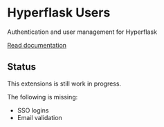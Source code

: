 # Hyperflask Users

Authentication and user management for Hyperflask

[Read documentation](https://hyperflask.dev/guides/users)

## Status

This extensions is still work in progress.

The following is missing:

- SSO logins
- Email validation
